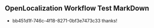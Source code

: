 ## OpenLocalization Workflow Test MarkDown
* bb451d1f-746c-4f18-8271-0bf3e7473c33 thanks!

<!--HONumber=Jan17_HO1-->


